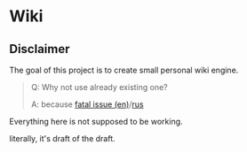 # Wiki

## Disclaimer   

The goal of this project is to create small personal wiki engine.

>Q: Why not use already existing one?
>
>A: because [fatal issue (en)](https://en.wikipedia.org/wiki/Not_invented_here)/[rus](http://lurkmore.to/%D0%A4%D0%B0%D1%82%D0%B0%D0%BB%D1%8C%D0%BD%D1%8B%D0%B9_%D0%BD%D0%B5%D0%B4%D0%BE%D1%81%D1%82%D0%B0%D1%82%D0%BE%D0%BA)

Everything here is not supposed to be working.

literally, it's draft of the draft.

